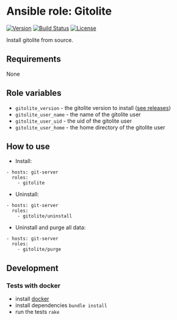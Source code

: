 # Ansible role: Gitolite
[![Version](https://img.shields.io/badge/latest_version-0.1.0-green.svg)](https://github.com/nishiki/ansible-role-gitolite/releases)
[![Build Status](https://travis-ci.org/nishiki/ansible-role-gitolite.svg?branch=master)](https://travis-ci.org/nishiki/ansible-role-gitolite)
[![License](https://img.shields.io/badge/license-Apache--2.0-blue.svg)](https://github.com/nishiki/ansible-role-gitolite/blob/master/LICENSE)

Install gitolite from source.

## Requirements

None

## Role variables

 * `gitolite_version` - the gitolite version to install ([see releases](https://github.com/sitaramc/gitolite/releases))
 * `gitolite_user_name` - the name of the gitolite user
 * `gitolite_user_uid` - the uid of the gitolite user
 * `gitolite_user_home` - the home directory of the gitolite user

## How to use

 * Install:
```
- hosts: git-server
  roles:
    - gitolite 
```

 * Uninstall:
```
- hosts: git-server
  roles:
    - gitolite/uninstall
```

 * Uninstall and purge all data:
```
- hosts: git-server
  roles:
    - gitolite/purge
```

## Development
### Tests with docker

  * install [docker](https://docs.docker.com/engine/installation/)
  * install dependencies `bundle install`
  * run the tests `rake`

